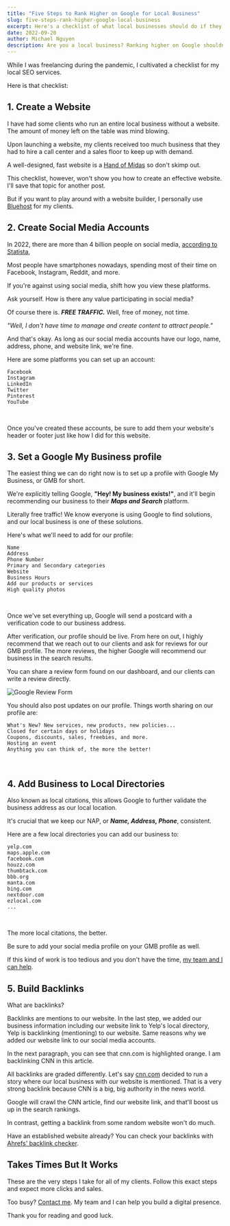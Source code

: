 ```yaml
---
title: "Five Steps to Rank Higher on Google for Local Business"
slug: five-steps-rank-higher-google-local-business
excerpt: Here's a checklist of what local businesses should do if they want to rank on Google.
date: 2022-09-20
author: Michael Nguyen
description: Are you a local business? Ranking higher on Google shouldn't be hard. Follow this guide and increase our leads and sales. 
---
```


While I was freelancing during the pandemic, I cultivated a checklist for my local SEO services.

Here is that checklist:

## 1. Create a Website

I have had some clients who run an entire local business without a website. The amount of money left on the table was mind blowing.

Upon launching a website, my clients received too much business that they had to hire a call center and a sales floor to keep up with demand.

A well-designed, fast website is a [Hand of Midas](https://en.wikipedia.org/wiki/Midas) so don't skimp out.

This checklist, however, won't show you how to create an effective website. I'll save that topic for another post.

But if you want to play around with a website builder, I personally use [Bluehost](https://bluehost.com/) for my clients.

## 2. Create Social Media Accounts

In 2022, there are more than 4 billion people on social media, [according to Statista](https://www.statista.com/statistics/278414/number-of-worldwide-social-network-users/), 

Most people have smartphones nowadays, spending most of their time on Facebook, Instagram, Reddit, and more.

If you're against using social media, shift how you view these platforms.

Ask yourself. How is there any value participating in social media? 

Of course there is. __*FREE TRAFFIC.*__ Well, free of money, not time.

*"Well, I don't have time to manage and create content to attract people."*

And that's okay. As long as our social media accounts have our logo, name, address, phone, and website link, we're fine.

Here are some platforms you can set up an account:
```
Facebook
Instagram
LinkedIn
Twitter
Pinterest
YouTube
```
<br>  

Once you've created these accounts, be sure to add them your website's header or footer just like how I did for this website.

## 3. Set a Google My Business profile

The easiest thing we can do right now is to set up a profile with Google My Business, or GMB for short. 

We're explicitly telling Google, **"Hey! My business exists!"**, and it'll begin recommending our business to their ***Maps and Search*** platform.

Literally free traffic! We know everyone is using Google to find solutions, and our local business is one of these solutions.

Here's what we'll need to add for our profile:

```
Name
Address
Phone Number
Primary and Secondary categories
Website
Business Hours
Add our products or services
High quality photos
```
<br>  

Once we've set everything up, Google will send a postcard with a verification code to our business address.

After verification, our profile should be live. From here on out, I highly recommend that we reach out to our clients and ask for reviews for our GMB profile. The more reviews, the higher Google will recommend our business in the search results.

You can share a review form found on our dashboard, and our clients can write a review directly.

![Google Review Form](/images/google-review-form.png "Google Review Form")

You should also post updates on our profile. Things worth sharing on our profile are:

```
What's New? New services, new products, new policies...
Closed for certain days or holidays
Coupons, discounts, sales, freebies, and more.
Hosting an event
Anything you can think of, the more the better!
```
<br>  

## 4. Add Business to Local Directories

Also known as local citations, this allows Google to further validate the business address as our local location.

It's crucial that we keep our NAP, or **_Name, Address, Phone_**, consistent.

Here are a few local directories you can add our business to:

```
yelp.com
maps.apple.com
facebook.com
houzz.com
thumbtack.com
bbb.org
manta.com
bing.com
nextdoor.com
ezlocal.com
...
```
<br>  

The more local citations, the better.

Be sure to add your social media profile on your GMB profile as well.

If this kind of work is too tedious and you don't have the time, [my team and I can help](/contact).

## 5. Build Backlinks

What are backlinks? 

Backlinks are mentions to our website. In the last step, we added our business information including our website link to Yelp's local directory, Yelp is backlinking (mentioning) to our website. Same reasons why we added our website link to our social media accounts.

In the next paragraph, you can see that cnn.com is highlighted orange. I am backlinking CNN in this article.

All backlinks are graded differently. Let's say [cnn.com](https://cnn.com) decided to run a story where our local business with our website is mentioned. That is a very strong backlink because CNN is a big, big authority in the news world.

Google will crawl the CNN article, find our website link, and that'll boost us up in the search rankings.

In contrast, getting a backlink from some random website won't do much.

Have an established website already? You can check your backlinks with [Ahrefs' backlink checker](https://ahrefs.com/backlink-checker).

## Takes Times But It Works

These are the very steps I take for all of my clients. Follow this exact steps and expect more clicks and sales.

Too busy? [Contact me](/contact). My team and I can help you build a digital presence. 

Thank you for reading and good luck.




